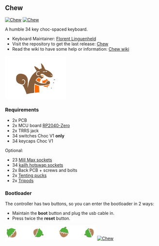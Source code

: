 ## Chew

[![Chew](https://live.staticflickr.com/65535/53745130678_97ce7dfedf_b.jpg)](https://live.staticflickr.com/65535/53745130678_2d3318d279_o.png)
[![Chew](https://live.staticflickr.com/65535/53745130683_c98f1a152b_b.jpg)](https://live.staticflickr.com/65535/53745130683_90aa38b210_o.png)

A humble 34 key choc-spaced keyboard.

- Keyboard Maintainer: [Florent Linguenheld](https://github.com/flinguenheld/)
- Visit the repository to get the last release: [Chew](https://github.com/flinguenheld/chew)
- Read the wiki to have some help or information: [Chew wiki](https://github.com/flinguenheld/chew/wiki)


![squirrel](https://github.com/flinguenheld/chew/blob/main/images/squirrel_brown.png?raw=true)

### Requirements

- 2x PCB
- 2x MCU board [RP2040-Zero](https://www.waveshare.com/wiki/RP2040-Zero)
- 2x TRRS jack
- 34 switches Choc V1 **only**
- 34 keycaps Choc V1

Optional:
- 23 [Mill Max sockets](https://splitkb.com/collections/keyboard-parts/products/mill-max-low-profile-sockets)
- 34 [kailh hotswap sockets](https://cdn.shopify.com/s/files/1/0588/1108/9090/files/5118-Choc-Socket.pdf?v=1686715063)
- 2x Back PCB + screws and bolts
- 2x [Tenting pucks](https://splitkb.com/collections/keyboard-parts/products/tenting-puck)
- 2x [Tripods](https://www.manfrotto.com/us-en/pocket-support-large-black-mp3-bk/)

### Bootloader

The controller has two buttons, so you can enter the bootloader in 2 ways:

- Maintain the **boot** button and plug the usb cable in.
- Press twice the **reset** button.

![hazelnuts](https://github.com/flinguenheld/chew/blob/main/images/hazelnuts.png?raw=true)
[![Chew](https://live.staticflickr.com/65535/53744026347_a95fe6d897_b.jpg)](https://live.staticflickr.com/65535/53744026347_a0a3bbedb4_o.png)
